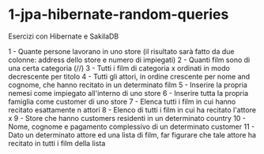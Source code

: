 # 1-jpa-hibernate-random-queries
Esercizi con Hibernate e SakilaDB

1 - Quante persone lavorano in uno store (il risultato sarà fatto da due colonne: address dello store e numero di impiegati)
2 - Quanti film sono di una certa categoria (//)
3 - Tutti i film di categoria x ordinati in modo decrescente per titolo
4 - Tutti gli attori, in ordine crescente per nome and cognome, che hanno recitato in un determinato film
5 - Inserire la propria nemesi come impiegato all'interno di uno store
6 - Inserire tutta la propria famiglia come customer di uno store
7 - Elenca tutti i film in cui hanno recitato esattamente n attori
8 - Elenco di tutti i film in cui ha recitato l'attore x
9 - Store che hanno customers residenti in un determinato country
10 - Nome, cognome e pagamento complessivo di un determinato customer
11 - Dato un determinato attore ed una lista di film, far figurare che tale attore ha recitato in tutti i film della lista
